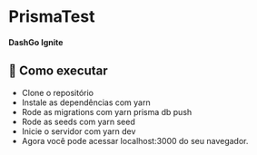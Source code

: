 # PrismaTest

#### DashGo Ignite

## 🚀 Como executar

- Clone o repositório
- Instale as dependências com yarn
- Rode as migrations com yarn prisma db push
- Rode as seeds com yarn seed
- Inicie o servidor com yarn dev
- Agora você pode acessar localhost:3000 do seu navegador.
